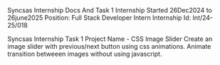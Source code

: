 Syncsas Internship Docs And Task 1
Internship Started 26Dec2024 to 26june2025
Position: Full Stack Developer Intern
Internship Id: Int/24-25/018


Syncsas Internship Task 1
Project Name - CSS Image Slider
Create an image slider with previous/next button using css animations. 
Animate transition betweeen images without using javascript.
